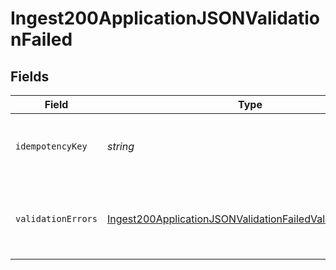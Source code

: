 # Ingest200ApplicationJSONValidationFailed


## Fields

| Field                                                                                                                                             | Type                                                                                                                                              | Required                                                                                                                                          | Description                                                                                                                                       |
| ------------------------------------------------------------------------------------------------------------------------------------------------- | ------------------------------------------------------------------------------------------------------------------------------------------------- | ------------------------------------------------------------------------------------------------------------------------------------------------- | ------------------------------------------------------------------------------------------------------------------------------------------------- |
| `idempotencyKey`                                                                                                                                  | *string*                                                                                                                                          | :heavy_minus_sign:                                                                                                                                | The passed idempotency_key corresponding to the validation_errors                                                                                 |
| `validationErrors`                                                                                                                                | [Ingest200ApplicationJSONValidationFailedValidationErrors](../../models/operations/ingest200applicationjsonvalidationfailedvalidationerrors.md)[] | :heavy_minus_sign:                                                                                                                                | An array of objects corresponding to validation failures for each idempotency_key.                                                                |